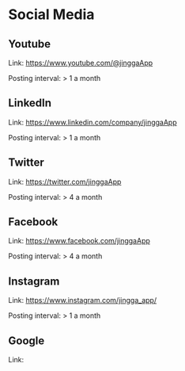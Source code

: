 # Social Media

## Youtube

Link: https://www.youtube.com/@jinggaApp

Posting interval: > 1 a month

## LinkedIn

Link: https://www.linkedin.com/company/jinggaApp

Posting interval: > 1 a month

## Twitter

Link: https://twitter.com/jinggaApp

Posting interval: > 4 a month

## Facebook

Link: https://www.facebook.com/jinggaApp

Posting interval: > 4 a month

## Instagram

Link: https://www.instagram.com/jingga_app/

Posting interval: > 1 a month

## Google

Link:

